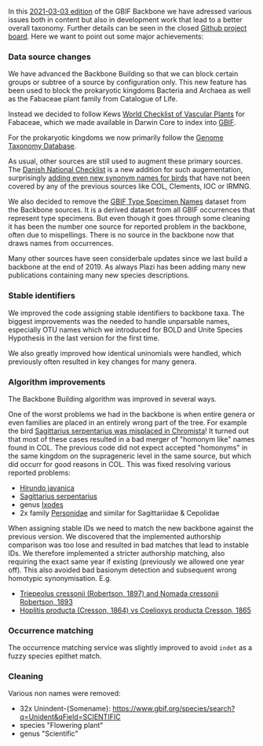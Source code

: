 

In this [2021-03-03 edition](https://hosted-datasets.gbif.org/datasets/backbone/2021-03-03/) of the GBIF Backbone we have adressed various issues both in content but also in development work
that lead to a better overall taxonomy. Further details can be seen in the closed [Github project board](https://github.com/gbif/checklistbank/projects/1). Here we want to point out some major achievements:

### Data source changes
We have advanced the Backbone Building so that we can block certain groups or subtree of a source by configuration only.
This new feature has been used to block the prokaryotic kingdoms Bacteria and Archaea as well as the Fabaceae plant family from Catalogue of Life.

Instead we decided to follow Kews [World Checklist of Vascular Plants](https://wcvp.science.kew.org) for Fabaceae, which we made available in Darwin Core to index into [GBIF](https://www.gbif.org/dataset/f382f0ce-323a-4091-bb9f-add557f3a9a2).

For the prokaryotic kingdoms we now primarily follow the [Genome Taxonomy Database](https://www.gbif.org/dataset/a97f36e5-ded1-49cc-bdec-ac6170fc7b9c).

As usual, other sources are still used to augment these primary sources.
The [Danish National Checklist](https://www.gbif.org/dataset/4b3e4a71-704a-485c-917c-20a89944ea37) is a new addition for such augementation, surprisingly [adding even new synonym names for birds](https://www.gbif.org/species/search?dataset_key=d7dddbf4-2cf0-4f39-9b2a-bb099caae36c&constituent_key=4b3e4a71-704a-485c-917c-20a89944ea37&highertaxon_key=212&advanced=1) that have not been covered by any of the previous sources like COL, Clements, IOC or IRMNG.

We also decided to remove the [GBIF Type Specimen Names](https://www.gbif.org/dataset/6cfd67d6-4f9b-400b-8549-1933ac27936f) dataset from the Backbone sources.
It is a derived dataset from all GBIF occurrences that represent type specimens. But even though it goes through some cleaning it has been the number one source for reported problem in the backbone, often due to mispellings. There is no source in the backbone now that draws names from occurrences.

Many other sources have seen considerbale updates since we last build a backbone at the end of 2019.
As always Plazi has been adding many new publications containing many new species descriptions.

### Stable identifiers
We improved the code assigning stable identifiers to backbone taxa. The biggest improvements was the needed to handle unparsable names, especially OTU names which we introduced for BOLD and Unite Species Hypothesis in the last version for the first time.

We also greatly improved how identical uninomials were handled, which previously often resulted in key changes for many genera.

### Algorithm improvements
The Backbone Building algorithm was improved in several ways. 

One of the worst problems we had in the backbone is when entire genera or even families are placed in an entirely wrong part of the tree. 
For example the bird [Sagittarius serpentarius was misplaced in Chromista](https://github.com/gbif/checklistbank/issues/119)! 
It turned out that most of these cases resulted in a bad merger of "homonym like" names found in COL. The previous code did not expect accepted "homonyms" in the same kingdom on the suprageneric level in the same source, but which did occurr for good reasons in COL. This was fixed resolving various reported problems:

 - [Hirundo javanica](https://github.com/gbif/portal-feedback/issues/3250)
 - [Sagittarius serpentarius](https://github.com/gbif/checklistbank/issues/119)
 - genus [Ixodes](https://github.com/gbif/portal-feedback/issues/2732)
 - 2x family [Personidae](https://github.com/gbif/portal-feedback/issues/3170) and similar for Sagittariidae & Cepolidae

When assigning stable IDs we need to match the new backbone against the previous version. We discovered that the implemented authorship comparison was too lose and resulted in bad matches that lead to instable IDs. We therefore implemented a stricter authorship matching, also requiring the exact same year if existing (previously we allowed one year off).
This also avoided bad basionym detection and subsequent wrong homotypic synonymisation. E.g. 

 - [Triepeolus cressonii (Robertson, 1897) and Nomada cressonii Robertson, 1893](https://github.com/gbif/portal-feedback/issues/3282) 
 - [Hoplitis producta (Cresson, 1864) vs Coelioxys producta Cresson, 1865](https://github.com/gbif/portal-feedback/issues/2696)


### Occurrence matching
The occurrence matching service was slightly improved to avoid `indet` as a fuzzy species epithet match.


### Cleaning
Various non names were removed:

 - 32x Unindent-{Somename}: https://www.gbif.org/species/search?q=Unident&qField=SCIENTIFIC
 - species "Flowering plant"
 - genus "Scientific"
